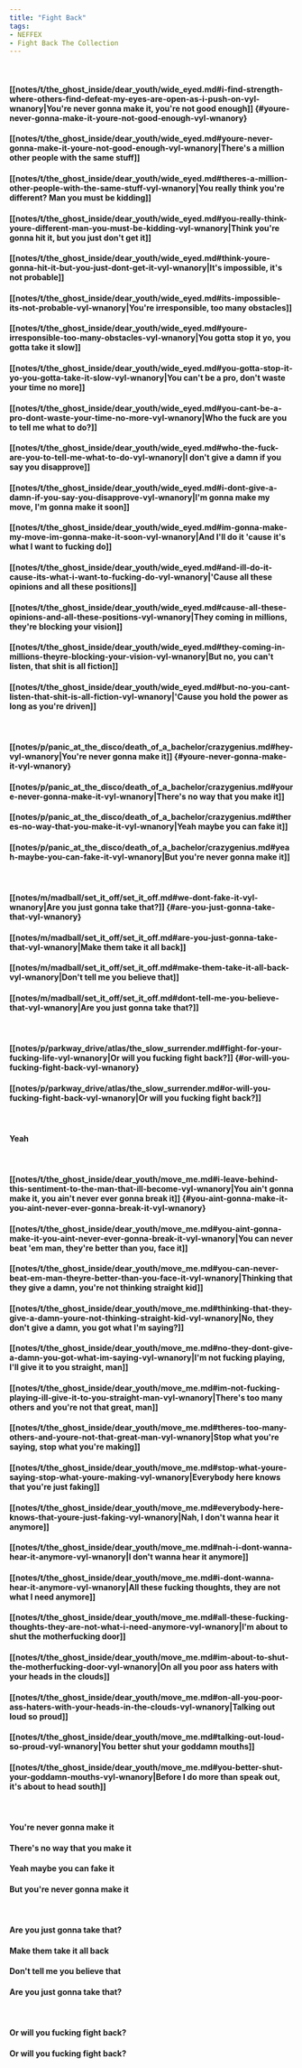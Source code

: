 ```yaml
---
title: "Fight Back"
tags:
- NEFFEX
- Fight Back The Collection
---
```

&nbsp;
#### [[notes/t/the_ghost_inside/dear_youth/wide_eyed.md#i-find-strength-where-others-find-defeat-my-eyes-are-open-as-i-push-on-vyl-wnanory|You're never gonna make it, you're not good enough]] {#youre-never-gonna-make-it-youre-not-good-enough-vyl-wnanory}
#### [[notes/t/the_ghost_inside/dear_youth/wide_eyed.md#youre-never-gonna-make-it-youre-not-good-enough-vyl-wnanory|There's a million other people with the same stuff]]
#### [[notes/t/the_ghost_inside/dear_youth/wide_eyed.md#theres-a-million-other-people-with-the-same-stuff-vyl-wnanory|You really think you're different? Man you must be kidding]]
#### [[notes/t/the_ghost_inside/dear_youth/wide_eyed.md#you-really-think-youre-different-man-you-must-be-kidding-vyl-wnanory|Think you're gonna hit it, but you just don't get it]]
#### [[notes/t/the_ghost_inside/dear_youth/wide_eyed.md#think-youre-gonna-hit-it-but-you-just-dont-get-it-vyl-wnanory|It's impossible, it's not probable]]
#### [[notes/t/the_ghost_inside/dear_youth/wide_eyed.md#its-impossible-its-not-probable-vyl-wnanory|You're irresponsible, too many obstacles]]
#### [[notes/t/the_ghost_inside/dear_youth/wide_eyed.md#youre-irresponsible-too-many-obstacles-vyl-wnanory|You gotta stop it yo, you gotta take it slow]]
#### [[notes/t/the_ghost_inside/dear_youth/wide_eyed.md#you-gotta-stop-it-yo-you-gotta-take-it-slow-vyl-wnanory|You can't be a pro, don't waste your time no more]]
#### [[notes/t/the_ghost_inside/dear_youth/wide_eyed.md#you-cant-be-a-pro-dont-waste-your-time-no-more-vyl-wnanory|Who the fuck are you to tell me what to do?]]
#### [[notes/t/the_ghost_inside/dear_youth/wide_eyed.md#who-the-fuck-are-you-to-tell-me-what-to-do-vyl-wnanory|I don't give a damn if you say you disapprove]]
#### [[notes/t/the_ghost_inside/dear_youth/wide_eyed.md#i-dont-give-a-damn-if-you-say-you-disapprove-vyl-wnanory|I'm gonna make my move, I'm gonna make it soon]]
#### [[notes/t/the_ghost_inside/dear_youth/wide_eyed.md#im-gonna-make-my-move-im-gonna-make-it-soon-vyl-wnanory|And I'll do it 'cause it's what I want to fucking do]]
#### [[notes/t/the_ghost_inside/dear_youth/wide_eyed.md#and-ill-do-it-cause-its-what-i-want-to-fucking-do-vyl-wnanory|'Cause all these opinions and all these positions]]
#### [[notes/t/the_ghost_inside/dear_youth/wide_eyed.md#cause-all-these-opinions-and-all-these-positions-vyl-wnanory|They coming in millions, they're blocking your vision]]
#### [[notes/t/the_ghost_inside/dear_youth/wide_eyed.md#they-coming-in-millions-theyre-blocking-your-vision-vyl-wnanory|But no, you can't listen, that shit is all fiction]]
#### [[notes/t/the_ghost_inside/dear_youth/wide_eyed.md#but-no-you-cant-listen-that-shit-is-all-fiction-vyl-wnanory|'Cause you hold the power as long as you're driven]]
&nbsp;
#### [[notes/p/panic_at_the_disco/death_of_a_bachelor/crazygenius.md#hey-vyl-wnanory|You're never gonna make it]] {#youre-never-gonna-make-it-vyl-wnanory}
#### [[notes/p/panic_at_the_disco/death_of_a_bachelor/crazygenius.md#youre-never-gonna-make-it-vyl-wnanory|There's no way that you make it]]
#### [[notes/p/panic_at_the_disco/death_of_a_bachelor/crazygenius.md#theres-no-way-that-you-make-it-vyl-wnanory|Yeah maybe you can fake it]]
#### [[notes/p/panic_at_the_disco/death_of_a_bachelor/crazygenius.md#yeah-maybe-you-can-fake-it-vyl-wnanory|But you're never gonna make it]]
&nbsp;
#### [[notes/m/madball/set_it_off/set_it_off.md#we-dont-fake-it-vyl-wnanory|Are you just gonna take that?]] {#are-you-just-gonna-take-that-vyl-wnanory}
#### [[notes/m/madball/set_it_off/set_it_off.md#are-you-just-gonna-take-that-vyl-wnanory|Make them take it all back]]
#### [[notes/m/madball/set_it_off/set_it_off.md#make-them-take-it-all-back-vyl-wnanory|Don't tell me you believe that]]
#### [[notes/m/madball/set_it_off/set_it_off.md#dont-tell-me-you-believe-that-vyl-wnanory|Are you just gonna take that?]]
&nbsp;
#### [[notes/p/parkway_drive/atlas/the_slow_surrender.md#fight-for-your-fucking-life-vyl-wnanory|Or will you fucking fight back?]] {#or-will-you-fucking-fight-back-vyl-wnanory}
#### [[notes/p/parkway_drive/atlas/the_slow_surrender.md#or-will-you-fucking-fight-back-vyl-wnanory|Or will you fucking fight back?]]
&nbsp;
#### Yeah
&nbsp;
#### [[notes/t/the_ghost_inside/dear_youth/move_me.md#i-leave-behind-this-sentiment-to-the-man-that-ill-become-vyl-wnanory|You ain't gonna make it, you ain't never ever gonna break it]] {#you-aint-gonna-make-it-you-aint-never-ever-gonna-break-it-vyl-wnanory}
#### [[notes/t/the_ghost_inside/dear_youth/move_me.md#you-aint-gonna-make-it-you-aint-never-ever-gonna-break-it-vyl-wnanory|You can never beat 'em man, they're better than you, face it]]
#### [[notes/t/the_ghost_inside/dear_youth/move_me.md#you-can-never-beat-em-man-theyre-better-than-you-face-it-vyl-wnanory|Thinking that they give a damn, you're not thinking straight kid]]
#### [[notes/t/the_ghost_inside/dear_youth/move_me.md#thinking-that-they-give-a-damn-youre-not-thinking-straight-kid-vyl-wnanory|No, they don't give a damn, you got what I'm saying?]]
#### [[notes/t/the_ghost_inside/dear_youth/move_me.md#no-they-dont-give-a-damn-you-got-what-im-saying-vyl-wnanory|I'm not fucking playing, I'll give it to you straight, man]]
#### [[notes/t/the_ghost_inside/dear_youth/move_me.md#im-not-fucking-playing-ill-give-it-to-you-straight-man-vyl-wnanory|There's too many others and you're not that great, man]]
#### [[notes/t/the_ghost_inside/dear_youth/move_me.md#theres-too-many-others-and-youre-not-that-great-man-vyl-wnanory|Stop what you're saying, stop what you're making]]
#### [[notes/t/the_ghost_inside/dear_youth/move_me.md#stop-what-youre-saying-stop-what-youre-making-vyl-wnanory|Everybody here knows that you're just faking]]
#### [[notes/t/the_ghost_inside/dear_youth/move_me.md#everybody-here-knows-that-youre-just-faking-vyl-wnanory|Nah, I don't wanna hear it anymore]]
#### [[notes/t/the_ghost_inside/dear_youth/move_me.md#nah-i-dont-wanna-hear-it-anymore-vyl-wnanory|I don't wanna hear it anymore]]
#### [[notes/t/the_ghost_inside/dear_youth/move_me.md#i-dont-wanna-hear-it-anymore-vyl-wnanory|All these fucking thoughts, they are not what I need anymore]]
#### [[notes/t/the_ghost_inside/dear_youth/move_me.md#all-these-fucking-thoughts-they-are-not-what-i-need-anymore-vyl-wnanory|I'm about to shut the motherfucking door]]
#### [[notes/t/the_ghost_inside/dear_youth/move_me.md#im-about-to-shut-the-motherfucking-door-vyl-wnanory|On all you poor ass haters with your heads in the clouds]]
#### [[notes/t/the_ghost_inside/dear_youth/move_me.md#on-all-you-poor-ass-haters-with-your-heads-in-the-clouds-vyl-wnanory|Talking out loud so proud]]
#### [[notes/t/the_ghost_inside/dear_youth/move_me.md#talking-out-loud-so-proud-vyl-wnanory|You better shut your goddamn mouths]]
#### [[notes/t/the_ghost_inside/dear_youth/move_me.md#you-better-shut-your-goddamn-mouths-vyl-wnanory|Before I do more than speak out, it's about to head south]]
&nbsp;
#### You're never gonna make it
#### There's no way that you make it
#### Yeah maybe you can fake it
#### But you're never gonna make it
&nbsp;
#### Are you just gonna take that?
#### Make them take it all back
#### Don't tell me you believe that
#### Are you just gonna take that?
&nbsp;
#### Or will you fucking fight back?
#### Or will you fucking fight back?

